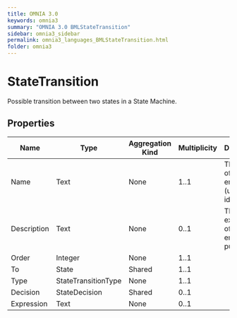 ```yaml
---
title: OMNIA 3.0
keywords: omnia3
summary: "OMNIA 3.0 BMLStateTransition"
sidebar: omnia3_sidebar
permalink: omnia3_languages_BMLStateTransition.html
folder: omnia3
---
```


# StateTransition
Possible transition between two states in a State Machine.
## Properties

| Name | Type | Aggregation Kind | Multiplicity | Description |
| --------- | --------- | --------- | --------- | --------- |
| Name | Text | None | 1..1 | The name of the entity (unique identifier). |
| Description | Text | None | 0..1 | The textual explanation of the entities' purpose. |
| Order | Integer | None | 1..1 |  |
| To | State | Shared | 1..1 |  |
| Type | StateTransitionType | None | 1..1 |  |
| Decision | StateDecision | Shared | 0..1 |  |
| Expression | Text | None | 0..1 |  |


